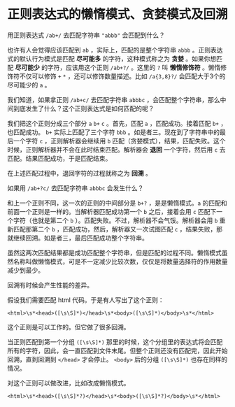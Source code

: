 正则表达式的懒惰模式、贪婪模式及回溯
=================================

用正则表达式 `/ab+/` 去匹配字符串 `"abbb"` 会匹配到什么？

也许有人会觉得应该匹配到 `ab` ，实际上，匹配的是整个字符串 `abbb` 。正则表达式的默认行为模式是匹配 **尽可能多** 的字符，这种模式称之为 **贪婪** 。如果你想匹配 **尽可能少** 的字符，应该用这个正则 `/ab+?/` 。这里的 `?` 叫 **懒惰修饰符** 。懒惰修饰符不仅可以修饰 `+` `*` ，还可以修饰数量描述。比如 `/a{3,8}?/` 会匹配大于3个的尽可能少的 `a` 。

我们知道，如果拿正则 `/ab+c/` 去匹配字符串 `abbbc` ，会匹配整个字符串，那么中间到底发生了什么？这个正则表达式是如何匹配的呢？

我们把这个正则分成三个部分 `a` `b+` `c` 。首先，匹配 `a` ，匹配成功。接着匹配 `b+` ，也匹配成功。 `b+` 实际上匹配了三个字符 `bbb` 。如是者三。现在到了字符串中的最后一个字符 `c` ，正则解析器会继续用 `b` 匹配（贪婪模式），结果，匹配失败。这个时候，正则解析器并不会在此时结束匹配。解析器会 **退回** 一个字符，然后用 `c` 去匹配。结果匹配成功，于是匹配结束。

在上述匹配过程中，退回字符的过程就称之为 **回溯** 。

如果用 `/ab+?c/` 去匹配字符串 `abbbc` 会发生什么？

和上一个正则不同，这一次的正则的中间部分是 `b+?` ，是是懒惰模式。`a` 的匹配和前面一个正则是一样的。当解析器匹配成功第一个 `b` 之后，接着会用 `c` 匹配下一个字符（也就是第二个 `b` ）。匹配失败。不过，解析器不会气馁。解析器会用 `b` 重新匹配那第二个 `b` ，匹配成功，然后，解析器又一次试图匹配 `c` ，结果失败，那就继续回溯。如是者三，最后匹配成功整个字符串。

虽然这两次匹配结果都是成功匹配整个字符串，但是匹配的过程不同。懒惰模式虽然名称叫做懒惰模式，可是不一定减少比较次数，仅仅是将数量选择符的作用数量减少到最少。

回溯有时候会产生性能的差异。

假设我们需要匹配 html 代码。于是有人写出了这个正则：

```regex
<html>\s*<head>([\s\S]*)</head>\s*<body>([\s\S]*)</body>\s*</html>
```

这个正则是可以工作的。但它做了很多回溯。

当正则匹配到第一个分组 `([\s\S]*)` 那里的时候，这个分组里的表达式将会匹配所有的字符，因此，会一直匹配到文件末尾。但整个正则还没有匹配完，因此开始回溯，直到回溯到 `</head>` 才会停止。 `<body>` 后的分组 `([\s\S]*)` 也存在同样的情况。

对这个正则可以做改进，比如改成懒惰模式。

```regex
<html>\s*<head>([\s\S]*?)</head>\s*<body>([\s\S]*?)</body>\s*</html>
```

